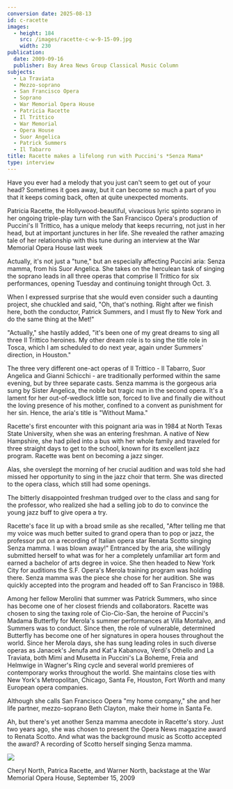 ```yaml
---
conversion date: 2025-08-13
id: c-racette
images:
  - height: 184
    src: /images/racette-c-w-9-15-09.jpg
    width: 230
publication:
  date: 2009-09-16
  publisher: Bay Area News Group Classical Music Column
subjects:
  - La Traviata
  - Mezzo-soprano
  - San Francisco Opera
  - Soprano
  - War Memorial Opera House
  - Patricia Racette
  - Il Trittico
  - War Memorial
  - Opera House
  - Suor Angelica
  - Patrick Summers
  - Il Tabarro
title: Racette makes a lifelong run with Puccini's *Senza Mama*
type: interview
---
```


Have you ever had a melody that you just can't seem to get out of your head? Sometimes it goes away, but it can become so much a part of you that it keeps coming back, often at quite unexpected moments.

Patricia Racette, the Hollywood-beautiful, vivacious lyric spinto soprano in her ongoing triple-play turn with the San Francisco Opera's production of Puccini's Il Trittico, has a unique melody that keeps recurring, not just in her head, but at important junctures in her life. She revealed the rather amazing tale of her relationship with this tune during an interview at the War Memorial Opera House last week

Actually, it's not just a "tune," but an especially affecting Puccini aria: Senza mamma, from his Suor Angelica. She takes on the herculean task of singing the soprano leads in all three operas that comprise Il Trittico for six performances, opening Tuesday and continuing tonight through Oct. 3.

When I expressed surprise that she would even consider such a daunting project, she chuckled and said, "Oh, that's nothing. Right after we finish here, both the conductor, Patrick Summers, and I must fly to New York and do the same thing at the Met!"

"Actually," she hastily added, "it's been one of my great dreams to sing all three Il Trittico heroines. My other dream role is to sing the title role in Tosca, which I am scheduled to do next year, again under Summers' direction, in Houston."

The three very different one-act operas of Il Trittico - Il Tabarro, Suor Angelica and Gianni Schicchi - are traditionally performed within the same evening, but by three separate casts. Senza mamma is the gorgeous aria sung by Sister Angelica, the noble but tragic nun in the second opera. It's a lament for her out-of-wedlock little son, forced to live and finally die without the loving presence of his mother, confined to a convent as punishment for her sin. Hence, the aria's title is "Without Mama."

Racette's first encounter with this poignant aria was in 1984 at North Texas State University, when she was an entering freshman. A native of New Hampshire, she had piled into a bus with her whole family and traveled for three straight days to get to the school, known for its excellent jazz program. Racette was bent on becoming a jazz singer.

Alas, she overslept the morning of her crucial audition and was told she had missed her opportunity to sing in the jazz choir that term. She was directed to the opera class, which still had some openings.

The bitterly disappointed freshman trudged over to the class and sang for the professor, who realized she had a selling job to do to convince the young jazz buff to give opera a try.

Racette's face lit up with a broad smile as she recalled, "After telling me that my voice was much better suited to grand opera than to pop or jazz, the professor put on a recording of Italian opera star Renata Scotto singing Senza mamma. I was blown away!" Entranced by the aria, she willingly submitted herself to what was for her a completely unfamiliar art form and earned a bachelor of arts degree in voice. She then headed to New York City for auditions the S.F. Opera's Merola training program was holding there. Senza mamma was the piece she chose for her audition. She was quickly accepted into the program and headed off to San Francisco in 1988.

Among her fellow Merolini that summer was Patrick Summers, who since has become one of her closest friends and collaborators. Racette was chosen to sing the taxing role of Cio-Cio-San, the heroine of Puccini's Madama Butterfly for Merola's summer performances at Villa Montalvo, and Summers was to conduct. Since then, the role of vulnerable, determined Butterfly has become one of her signatures in opera houses throughout the world.
Since her Merola days, she has sung leading roles in such diverse operas as Janacek's Jenufa and Kat'a Kabanova, Verdi's Othello and La Traviata, both Mimi and Musetta in Puccini's La Boheme, Freia and Helmwige in Wagner's Ring cycle and several world premieres of contemporary works throughout the world. She maintains close ties with New York's Metropolitan, Chicago, Santa Fe, Houston, Fort Worth and many European opera companies.

Although she calls San Francisco Opera "my home company," she and her life partner, mezzo-soprano Beth Clayton, make their home in Santa Fe.

Ah, but there's yet another Senza mamma anecdote in Racette's story. Just two years ago, she was chosen to present the Opera News magazine award to Renata Scotto. And what was the background music as Scotto accepted the award? A recording of Scotto herself singing Senza mamma.

![](/images/racette-c-w-9-15-09.jpg)

Cheryl North, Patrica Racette, and Warner North, backstage at the War Memorial Opera House, September 15, 2009

